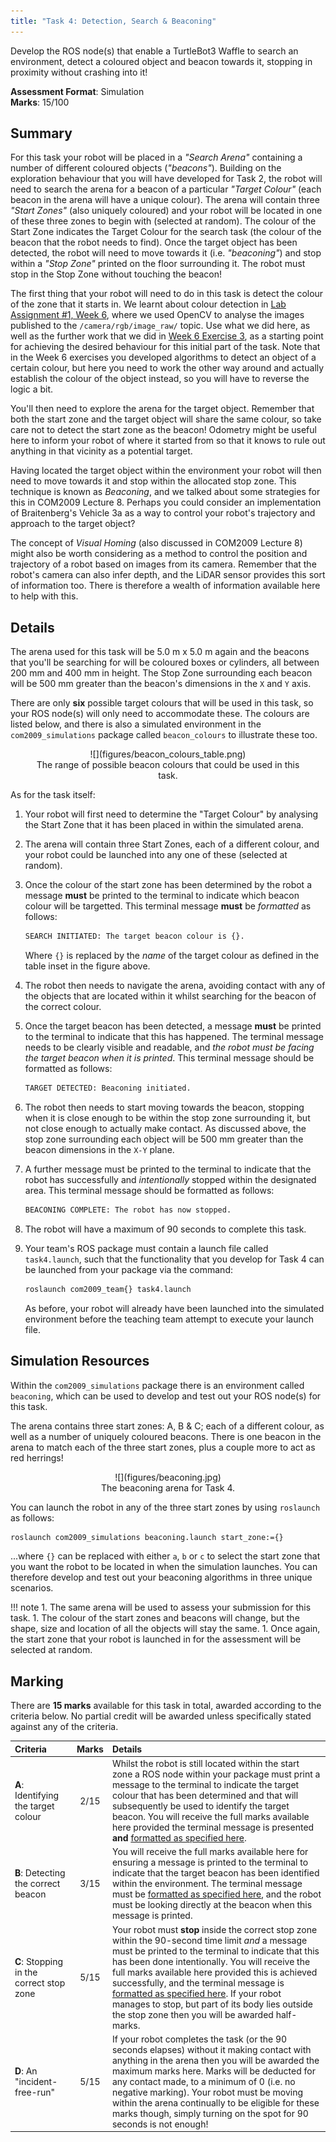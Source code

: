 ```yaml
---  
title: "Task 4: Detection, Search & Beaconing"  
---  
```


Develop the ROS node(s) that enable a TurtleBot3 Waffle to search an environment, detect a coloured object and beacon towards it, stopping in proximity without crashing into it!

**Assessment Format**: Simulation  
**Marks**: 15/100

## Summary

For this task your robot will be placed in a *"Search Arena"* containing a number of different coloured objects (*"beacons"*). Building on the exploration behaviour that you will have developed for Task 2, the robot will need to search the arena for a beacon of a particular *"Target Colour"* (each beacon in the arena will have a unique colour). The arena will contain three *"Start Zones"* (also uniquely coloured) and your robot will be located in one of these three zones to begin with (selected at random). The colour of the Start Zone indicates the Target Colour for the search task (the colour of the beacon that the robot needs to find). Once the target object has been detected, the robot will need to move towards it (i.e. *"beaconing"*) and stop within a *"Stop Zone"* printed on the floor surrounding it. The robot must stop in the Stop Zone without touching the beacon!

The first thing that your robot will need to do in this task is detect the colour of the zone that it starts in. We learnt about colour detection in [Lab Assignment #1, Week 6](../../la1/week6/#ex2), where we used OpenCV to analyse the images published to the `/camera/rgb/image_raw/` topic. Use what we did here, as well as the further work that we did in [Week 6 Exercise 3](../../la1/week6/#ex3), as a starting point for achieving the desired behaviour for this initial part of the task. Note that in the Week 6 exercises you developed algorithms to detect an object of a certain colour, but here you need to work the other way around and actually establish the colour of the object instead, so you will have to reverse the logic a bit. 

You'll then need to explore the arena for the target object. Remember that both the start zone and the target object will share the same colour, so take care not to detect the start zone as the beacon! Odometry might be useful here to inform your robot of where it started from so that it knows to rule out anything in that vicinity as a potential target. 

Having located the target object within the environment your robot will then need to move towards it and stop within the allocated stop zone. This technique is known as *Beaconing*, and we talked about some strategies for this in COM2009 Lecture 8. Perhaps you could consider an implementation of Braitenberg's Vehicle 3a as a way to control your robot's trajectory and approach to the target object?

The concept of *Visual Homing* (also discussed in COM2009 Lecture 8) might also be worth considering as a method to control the position and trajectory of a robot based on images from its camera. Remember that the robot's camera can also infer depth, and the LiDAR sensor provides this sort of information too. There is therefore a wealth of information available here to help with this.

## Details

The arena used for this task will be 5.0 m x 5.0 m again and the beacons that you'll be searching for will be coloured boxes or cylinders, all between 200 mm and 400 mm in height. The Stop Zone surrounding each beacon will be 500 mm greater than the beacon's dimensions in the `X` and `Y` axis.

There are only **six** possible target colours that will be used in this task, so your ROS node(s) will only need to accommodate these. The colours are listed below, and there is also a simulated environment in the `com2009_simulations` package called `beacon_colours` to illustrate these too.

<center>
<figure markdown>
  ![](figures/beacon_colours_table.png)
  <figcaption>The range of possible beacon colours that could be used in this task.</figcaption>
</figure>
</center>  

As for the task itself:

1. Your robot will first need to determine the "Target Colour" by analysing the Start Zone that it has been placed in within the simulated arena.
1. The arena will contain three Start Zones, each of a different colour, and your robot could be launched into any one of these (selected at random).
1. Once the colour of the start zone has been determined by the robot a message **must** be printed to the terminal to indicate which beacon colour will be targetted. This terminal message **must** be *formatted* as follows:

    <a name="target_beacon"></a>

    ```txt
    SEARCH INITIATED: The target beacon colour is {}.
    ```

    Where `{}` is replaced by the *name* of the target colour as defined in the table inset in the figure above.

1. The robot then needs to navigate the arena, avoiding contact with any of the objects that are located within it whilst searching for the beacon of the correct colour.
1. Once the target beacon has been detected, a message **must** be printed to the terminal to indicate that this has happened. The terminal message needs to be clearly visible and readable, and *the robot must be facing the target beacon when it is printed*. This terminal message should be formatted as follows:

    <a name="beacon_detected"></a>

    ```txt
    TARGET DETECTED: Beaconing initiated.
    ```

1. The robot then needs to start moving towards the beacon, stopping when it is close enough to be within the stop zone surrounding it, but not close enough to actually make contact. As discussed above, the stop zone surrounding each object will be 500 mm greater than the beacon dimensions in the `X-Y` plane.
1. A further message must be printed to the terminal to indicate that the robot has successfully and *intentionally* stopped within the designated area. This terminal message should be formatted as follows:

    <a name="beaconing_complete"></a>

    ```txt
    BEACONING COMPLETE: The robot has now stopped.
    ```

1. The robot will have a maximum of 90 seconds to complete this task.
1. Your team's ROS package must contain a launch file called `task4.launch`, such that the functionality that you develop for Task 4 can be launched from your package via the command:

    ```bash
    roslaunch com2009_team{} task4.launch
    ```

    As before, your robot will already have been launched into the simulated environment before the teaching team attempt to execute your launch file.

## Simulation Resources

Within the `com2009_simulations` package there is an environment called `beaconing`, which can be used to develop and test out your ROS node(s) for this task. 

The arena contains three start zones: A, B & C; each of a different colour, as well as a number of uniquely coloured beacons.  There is one beacon in the arena to match each of the three start zones, plus a couple more to act as red herrings! 

<center>
<figure markdown>
  ![](figures/beaconing.jpg)
  <figcaption>The beaconing arena for Task 4.</figcaption>
</figure>
</center>

You can launch the robot in any of the three start zones by using `roslaunch` as follows:

```bash
roslaunch com2009_simulations beaconing.launch start_zone:={}
```

...where `{}` can be replaced with either `a`, `b` or `c` to select the start zone that you want the robot to be located in when the simulation launches. You can therefore develop and test out your beaconing algorithms in three unique scenarios.

!!! note
    1. The same arena will be used to assess your submission for this task.
    1. The colour of the start zones and beacons will change, but the shape, size and location of all the objects will stay the same.
    1. Once again, the start zone that your robot is launched in for the assessment will be selected at random.

## Marking

There are **15 marks** available for this task in total, awarded according to the criteria below. No partial credit will be awarded unless specifically stated against any of the criteria.

<centre>

| Criteria | Marks | Details |
| :--- | :---: | :--- |
| **A**: Identifying the target colour | 2/15 | Whilst the robot is still located within the start zone a ROS node within your package must print a message to the terminal to indicate the target colour that has been determined and that will subsequently be used to identify the target beacon. You will receive the full marks available here provided the terminal message is presented **and** [formatted as specified here](#target_beacon). |
| **B**: Detecting the correct beacon | 3/15 | You will receive the full marks available here for ensuring a message is printed to the terminal to indicate that the target beacon has been identified within the environment. The terminal message must be [formatted as specified here](#beacon_detected), and the robot must be looking directly at the beacon when this message is printed. | 
| **C**: Stopping in the correct stop zone | 5/15 | Your robot must **stop** inside the correct stop zone within the 90-second time limit *and* a message must be printed to the terminal to indicate that this has been done intentionally. You will receive the full marks available here provided this is achieved successfully, and the terminal message is [formatted as specified here](#beaconing_complete). If your robot manages to stop, but part of its body lies outside the stop zone then you will be awarded half-marks. |
| **D**: An "incident-free-run" | 5/15 | If your robot completes the task (or the 90 seconds elapses) without it making contact with anything in the arena then you will be awarded the maximum marks here. Marks will be deducted for any contact made, to a minimum of 0 (i.e. no negative marking). Your robot must be moving within the arena continually to be eligible for these marks though, simply turning on the spot for 90 seconds is not enough! |

</center>